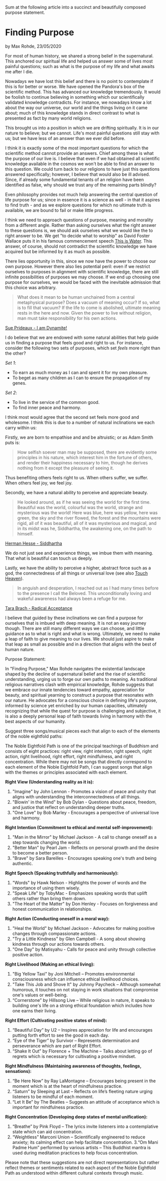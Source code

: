 
Sum at the following article into a succinct and beautifully composed purpose statement.
# Finding Purpose

by Max Rohde, 23/05/2020

For most of human history, we shared a strong belief in the supernatural. This anchored our spiritual life and helped us answer some of lives most painful questions; such as what is the purpose of my life and what awaits me after I die.

Nowadays we have lost this belief and there is no point to contemplate if this is for better or worse. We have opened the Pandora's box of the scientific method. This has advanced our knowledge tremendously. It would be foolish to continue believing in something which our scientifically validated knowledge contradicts. For instance, we nowadays know a lot about the way our universe, our world and the things living on it came about; much of this knowledge stands in direct contrast to what is presented as fact by many world religions.

This brought us into a position in which we are drifting spiritually. It is in our nature to believe; but we cannot. Life's most painful questions still stay with us; but we have less of an answer than we ever did before.

I think it is exactly some of the most important questions for which the scientific method cannot provide an answers. Chief among these is what the purpose of our live is. I believe that even if we had obtained all scientific knowledge available in the cosmos we won't be able to find an answer to this question. We could turn back to our religions to have just this questions answered specifically; however, I believe that would also be ill advised. Since, if already some fundamental tenants of an religion have been identified as false, why should we trust any of the remaining parts blindly?

Even philosophy provides not much help answering the central question of life purpose for us; since in essence it is a science as well - in that it aspires to find truth - and as we explore questions for which no ultimate truth is available, we are bound to fail or make little progress.

I think we need to approach questions of purpose, meaning and morality from a different angle. Rather than asking ourselves what the right answer to these questions is, we should ask ourselves what we would like the to right answer to be. We get "to decide what to worship" as David Foster Wallace puts it in his famous commencement speech [This is Water](https://en.wikipedia.org/wiki/This_Is_Water). This answer, of course, should not contradict the scientific knowledge we have acquired but be informed by it as much as possible.

There lies opportunity in this, since we now have the power to choose our own purpose. However there also lies potential peril: even if we restrict ourselves to purposes in alignment with scientific knowledge, there are still infinite possibilities of purposes we may choose. If we end up choosing one purpose for ourselves, we would be faced with the inevitable admission that this choice was arbitrary.

> What does it mean to be human unchained from a central metaphysical purpose? Does a vacuum of meaning occur? If so, what is to fill that vacuum? If the life to come is abolished, ultimate meaning rests in the here and now. Given the power to live without religion, man must take responsibility for his own actions.

[Sue Prideaux - I am Dynamite!](https://www.goodreads.com/review/show/3352769348)

I do believe that we are endowed with some natural abilities that help guide us in finding a purpose that feels good and right to us. For instance, consider the following two sets of purposes, which set _feels_ more right than the other?

_Set 1_:

- To earn as much money as I can and spent it for my own pleasure.
- To beget as many children as I can to ensure the propagation of my genes.

_Set 2_:

- To live in the service of the common good.
- To find inner peace and harmony.

I think most would agree that the second set feels more good and wholesome. I think this is due to a number of natural inclinations we each carry within us:

Firstly, we are born to empathise and and be altruistic; or as Adam Smith puts is:

> How selfish soever man may be supposed, there are evidently some principles in his nature, which interest him in the fortune of others, and render their happiness necessary to him, though he derives nothing from it except the pleasure of seeing it.

Thus benefiting others feels right to us. When others suffer, we suffer. When others feel joy, we feel joy.

Secondly, we have a natural ability to perceive and appreciate beauty.

> He looked around, as if he was seeing the world for the first time. Beautiful was the world, colourful was the world, strange and mysterious was the world! Here was blue, here was yellow, here was green, the sky and the river flowed, the forest and the mountains were rigid, all of it was beautiful, all of it was mysterious and magical, and in its midst was he, Siddhartha, the awakening one, on the path to himself.

[Herman Hesse - Siddhartha](https://www.goodreads.com/book/show/52036.Siddhartha)

We do not just see and experience things, we imbue them with meaning. That what is beautiful can touch us deeply.

Lastly, we have the ability to perceive a higher, abstract force such as a god, the connectedness of all things or universal love (see also [Touch Heaven](https://maxrohde.com/2019/11/16/touch-heaven/)).

> In anguish and desperation, I reached out as I had many times before to the presence I call the Beloved. This unconditionally loving and wakeful awareness had always been a refuge for me.

[Tara Brach - Radical Acceptance](https://www.goodreads.com/book/show/173666.Radical_Acceptance)

I believe that guided by these inclinations we can find a purpose for ourselves that is imbued with deep meaning. It is not an easy journey though. There are still many different ways we can choose, and little guidance as to what is right and what is wrong. Ultimately, we need to make a leap of faith to give meaning to our lives. We should just aspire to make that leap as small as possible and in a direction that aligns with the best of human nature.


Purpose Statement:

In "Finding Purpose," Max Rohde navigates the existential landscape shaped by the decline of supernatural belief and the rise of scientific understanding, urging us to forge our own paths to meaning. As traditional religious narratives clash with empirical knowledge, Rohde suggests that we embrace our innate tendencies toward empathy, appreciation for beauty, and spiritual yearning to construct a purpose that resonates with our nature. He advocates for a conscious choice in defining life's purpose, informed by science yet enriched by our human capacities, ultimately recognizing that while the quest for purpose is challenging and subjective, it is also a deeply personal leap of faith towards living in harmony with the best aspects of our humanity.


Suggest three songs/musical pieces each that align to each of the elements of the noble eightfold paths:


 The Noble Eightfold Path is one of the principal teachings of Buddhism and consists of eight practices: right view, right intention, right speech, right action, right livelihood, right effort, right mindfulness, and right concentration. While there may not be songs that directly correspond to each element of the Noble Eightfold Path, I can suggest songs that align with the themes or principles associated with each element.

**Right View (Understanding reality as it is):**
1. "Imagine" by John Lennon - Promotes a vision of peace and unity that aligns with understanding the interconnectedness of all things.
2. "Blowin' in the Wind" by Bob Dylan - Questions about peace, freedom, and justice that reflect on understanding deeper truths.
3. "One Love" by Bob Marley - Encourages a perspective of universal love and harmony.

**Right Intention (Commitment to ethical and mental self-improvement):**
1. "Man in the Mirror" by Michael Jackson - A call to change oneself as a step towards changing the world.
2. "Better Man" by Pearl Jam - Reflects on personal growth and the desire to become a better person.
3. "Brave" by Sara Bareilles - Encourages speaking one's truth and being authentic.

**Right Speech (Speaking truthfully and harmoniously):**
1. "Words" by Hawk Nelson - Highlights the power of words and the importance of using them wisely.
2. "Speak Life" by TobyMac - Emphasizes speaking words that uplift others rather than bring them down.
3. "The Heart of the Matter" by Don Henley - Focuses on forgiveness and honest communication in relationships.

**Right Action (Conducting oneself in a moral way):**
1. "Heal the World" by Michael Jackson - Advocates for making positive changes through compassionate actions.
2. "Try a Little Kindness" by Glen Campbell - A song about showing kindness through our actions towards others.
3. "One Day" by Matisyahu - Calls for peace and unity through collective positive action.

**Right Livelihood (Making an ethical living):**
1. "Big Yellow Taxi" by Joni Mitchell – Promotes environmental consciousness which can influence ethical livelihood choices.
2. "Take This Job and Shove It" by Johnny Paycheck – Although somewhat humorous, it touches on not staying in work situations that compromise one's values or well-being.
3. “Cornerstone” by Hillsong Live – While religious in nature, it speaks to building one's life on a strong ethical foundation which includes how one earns their living.

**Right Effort (Cultivating positive states of mind):**
1. “Beautiful Day” by U2 – Inspires appreciation for life and encourages putting forth effort to see the good in each day.
2. “Eye of the Tiger” by Survivor – Represents determination and perseverance which are part of Right Effort.
3. “Shake It Out” by Florence + The Machine – Talks about letting go of regrets which is necessary for cultivating a positive mindset.

**Right Mindfulness (Maintaining awareness of thoughts, feelings, sensations):**
1. “Be Here Now” by Ray LaMontagne – Encourages being present in the moment which is at the heart of mindfulness practice.
2. “Saturn” by Sleeping at Last – Reflects on life’s fleeting nature urging listeners to be mindful of each moment.
3. “Let It Be” by The Beatles – Suggests an attitude of acceptance which is important for mindfulness practice.

**Right Concentration (Developing deep states of mental unification):**
1. “Breathe” by Pink Floyd – The lyrics invite listeners into a contemplative state which can aid concentration.
2. “Weightless” Marconi Union – Scientifically engineered to reduce anxiety; its calming effect can help facilitate concentration.
3.“Om Mani Padme Hum” performed by various artists – This Buddhist mantra is used during meditation practices to help focus concentration.

Please note that these suggestions are not direct representations but rather reflect themes or sentiments related to each aspect of the Noble Eightfold Path as understood within different cultural contexts through music.



